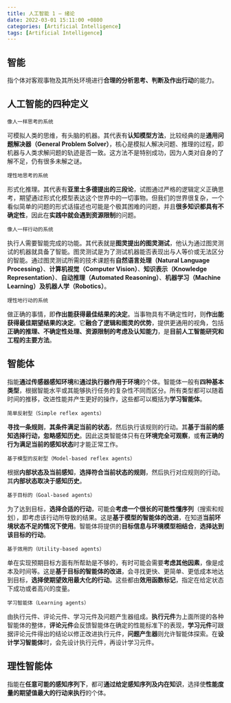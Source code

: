 ```yaml
---
title: 人工智能 1 — 绪论
date: 2022-03-01 15:11:00 +0800
categories: [Artificial Intelligence]
tags: [Artificial Intelligence]
---
```


## **智能**

指个体对客观事物及其所处环境进行**合理的分析思考、判断及作出行动**的能力。



## **人工智能的四种定义**

`像人一样思考的系统`

可模拟人类的思维，有头脑的机器。其代表有**认知模型方法**，比较经典的是**通用问题解决器（General Problem Solver）**，核心是模拟人解决问题、推理的过程，即机器与人类求解问题的轨迹是否一致。这方法不是特别成功，因为人类对自身的了解不足，仍有很多未解之谜。



`理性地思考的系统`

形式化推理。其代表有**亚里士多德提出的三段论**，试图通过严格的逻辑定义正确思考，期望通过形式化模型表达这个世界中的一切事物。但我们的世界很复杂，一个看似简单的问题的形式话描述也可能是个极其困难的问题，并且**很多知识都具有不确定性**，因此在**实践中就会遇到资源限制**的问题。



`像人一样行动的系统` 

执行人需要智能完成的功能。其代表就是**图灵提出的图灵测试**，他认为通过图灵测试的机器就具备了智能。图灵测试是为了测试机器能否表现出与人等价或无法区分的智能。通过图灵测试所需的技术课题有**自然语言处理（Natural Language Processing）**、**计算机视觉（Computer Vision）**、**知识表示（Knowledge Representation）**、**自动推理（Automated Reasoning）**、**机器学习（Machine Learning）**及**机器人学（Robotics）**。



`理性地行动的系统`

做正确的事情，即**作出能获得最佳结果的决定**。当事物具有不确定性时，则**作出能获得最佳期望结果的决定**。它**融合了逻辑和图灵的优势**，提供更通用的视角，包括**正确的推理、不确定性处理、资源限制的考虑及认知能力**，是**目前人工智能研究和工程的主要方法**。



## **智能体**

指能**通过传感器感知环境**和**通过执行器作用于环境**的个体。智能体一般有**四种基本类型**，根据智能水平或其能够执行任务的复杂性不同而区分。所有类型都可以随着时间的推移，改进性能并产生更好的操作，这些都可以概括为**学习智能体**。

`简单反射型（Simple reflex agents）`

**寻找一条规则**，**其条件满足当前的状态**，然后执行该规则的行动。其**基于当前的感知选择行动，忽略感知历史**。因此这类智能体只有在**环境完全可观察**，或**有正确的行为满足当前的感知状态**时才能正常工作。



`基于模型的反射型（Model-based reflex agents）`

根据**内部状态及当前感知**，**选择符合当前状态的规则**，然后执行对应规则的行动。其**内部状态取决于感知历史**。



`基于目标的（Goal-based agents）`

为了达到目标，**选择合适的行动**，可能会**考虑一个很长的可能性懂序列**（搜索和规划），即考虑该行动所导致的结果。这是**基于模型的智能体的改进**，在知道**当前环境状态不足的情况下使用**。智能体将提供的**目标信息与环境模型相结合**，**选择达到该目标的行动**。



`基于效用的（Utility-based agents）`

单在实现预期目标方面有所帮助是不够的，有时可能会需要**考虑其他因素**，像是成本及时间等。这是**基于目标的智能体的改进**，会寻找更快、更简单、更低成本地达到目标，**选择使期望效用最大化的行动**。这些都由**效用函数标记**，指定在给定状态下成功或者高兴的度量。



`学习智能体（Learning agents）`

由执行元件、评论元件、学习元件及问题产生器组成。**执行元件**为上面所提的各种智能体的整体，**评论元件**会反馈智能体在确定的性能标准下的表现，**学习元件**可跟据评论元件得出的结论以修正改进执行元件，**问题产生器**则允许智能体探索。在**设计学习智能体**时，会先设计执行元件，再设计学习元件。



## **理性智能体**

指能在**任意可能的感知序列下**，都可**通过给定感知序列及内在知识**，选择使**性能度量的期望值最大的行动来执行**的个体。